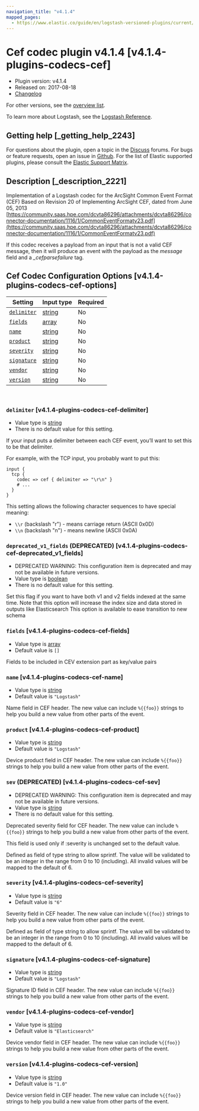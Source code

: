 ```yaml
---
navigation_title: "v4.1.4"
mapped_pages:
  - https://www.elastic.co/guide/en/logstash-versioned-plugins/current/v4.1.4-plugins-codecs-cef.html
---
```


# Cef codec plugin v4.1.4 [v4.1.4-plugins-codecs-cef]


* Plugin version: v4.1.4
* Released on: 2017-08-18
* [Changelog](https://github.com/logstash-plugins/logstash-codec-cef/blob/v4.1.4/CHANGELOG.md)

For other versions, see the [overview list](codec-cef-index.md).

To learn more about Logstash, see the [Logstash Reference](logstash://reference/index.md).

## Getting help [_getting_help_2243]

For questions about the plugin, open a topic in the [Discuss](http://discuss.elastic.co) forums. For bugs or feature requests, open an issue in [Github](https://github.com/logstash-plugins/logstash-codec-cef). For the list of Elastic supported plugins, please consult the [Elastic Support Matrix](https://www.elastic.co/support/matrix#matrix_logstash_plugins).


## Description [_description_2221]

Implementation of a Logstash codec for the ArcSight Common Event Format (CEF) Based on Revision 20 of Implementing ArcSight CEF, dated from June 05, 2013 [https://community.saas.hpe.com/dcvta86296/attachments/dcvta86296/connector-documentation/1116/1/CommonEventFormatv23.pdf](https://community.saas.hpe.com/dcvta86296/attachments/dcvta86296/connector-documentation/1116/1/CommonEventFormatv23.pdf)

If this codec receives a payload from an input that is not a valid CEF message, then it will produce an event with the payload as the *message* field and a *_cefparsefailure* tag.


## Cef Codec Configuration Options [v4.1.4-plugins-codecs-cef-options]

| Setting | Input type | Required |
| --- | --- | --- |
| [`delimiter`](v4-1-4-plugins-codecs-cef.md#v4.1.4-plugins-codecs-cef-delimiter) | [string](logstash://reference/configuration-file-structure.md#string) | No |
| [`fields`](v4-1-4-plugins-codecs-cef.md#v4.1.4-plugins-codecs-cef-fields) | [array](logstash://reference/configuration-file-structure.md#array) | No |
| [`name`](v4-1-4-plugins-codecs-cef.md#v4.1.4-plugins-codecs-cef-name) | [string](logstash://reference/configuration-file-structure.md#string) | No |
| [`product`](v4-1-4-plugins-codecs-cef.md#v4.1.4-plugins-codecs-cef-product) | [string](logstash://reference/configuration-file-structure.md#string) | No |
| [`severity`](v4-1-4-plugins-codecs-cef.md#v4.1.4-plugins-codecs-cef-severity) | [string](logstash://reference/configuration-file-structure.md#string) | No |
| [`signature`](v4-1-4-plugins-codecs-cef.md#v4.1.4-plugins-codecs-cef-signature) | [string](logstash://reference/configuration-file-structure.md#string) | No |
| [`vendor`](v4-1-4-plugins-codecs-cef.md#v4.1.4-plugins-codecs-cef-vendor) | [string](logstash://reference/configuration-file-structure.md#string) | No |
| [`version`](v4-1-4-plugins-codecs-cef.md#v4.1.4-plugins-codecs-cef-version) | [string](logstash://reference/configuration-file-structure.md#string) | No |

 

### `delimiter` [v4.1.4-plugins-codecs-cef-delimiter]

* Value type is [string](logstash://reference/configuration-file-structure.md#string)
* There is no default value for this setting.

If your input puts a delimiter between each CEF event, you’ll want to set this to be that delimiter.

For example, with the TCP input, you probably want to put this:

```
input {
  tcp {
    codec => cef { delimiter => "\r\n" }
    # ...
  }
}
```
This setting allows the following character sequences to have special meaning:

* `\\r` (backslash "r") - means carriage return (ASCII 0x0D)
* `\\n` (backslash "n") - means newline (ASCII 0x0A)


### `deprecated_v1_fields`  (DEPRECATED) [v4.1.4-plugins-codecs-cef-deprecated_v1_fields]

* DEPRECATED WARNING: This configuration item is deprecated and may not be available in future versions.
* Value type is [boolean](logstash://reference/configuration-file-structure.md#boolean)
* There is no default value for this setting.

Set this flag if you want to have both v1 and v2 fields indexed at the same time. Note that this option will increase the index size and data stored in outputs like Elasticsearch This option is available to ease transition to new schema


### `fields` [v4.1.4-plugins-codecs-cef-fields]

* Value type is [array](logstash://reference/configuration-file-structure.md#array)
* Default value is `[]`

Fields to be included in CEV extension part as key/value pairs


### `name` [v4.1.4-plugins-codecs-cef-name]

* Value type is [string](logstash://reference/configuration-file-structure.md#string)
* Default value is `"Logstash"`

Name field in CEF header. The new value can include `%{{foo}}` strings to help you build a new value from other parts of the event.


### `product` [v4.1.4-plugins-codecs-cef-product]

* Value type is [string](logstash://reference/configuration-file-structure.md#string)
* Default value is `"Logstash"`

Device product field in CEF header. The new value can include `%{{foo}}` strings to help you build a new value from other parts of the event.


### `sev`  (DEPRECATED) [v4.1.4-plugins-codecs-cef-sev]

* DEPRECATED WARNING: This configuration item is deprecated and may not be available in future versions.
* Value type is [string](logstash://reference/configuration-file-structure.md#string)
* There is no default value for this setting.

Deprecated severity field for CEF header. The new value can include `%{{foo}}` strings to help you build a new value from other parts of the event.

This field is used only if :severity is unchanged set to the default value.

Defined as field of type string to allow sprintf. The value will be validated to be an integer in the range from 0 to 10 (including). All invalid values will be mapped to the default of 6.


### `severity` [v4.1.4-plugins-codecs-cef-severity]

* Value type is [string](logstash://reference/configuration-file-structure.md#string)
* Default value is `"6"`

Severity field in CEF header. The new value can include `%{{foo}}` strings to help you build a new value from other parts of the event.

Defined as field of type string to allow sprintf. The value will be validated to be an integer in the range from 0 to 10 (including). All invalid values will be mapped to the default of 6.


### `signature` [v4.1.4-plugins-codecs-cef-signature]

* Value type is [string](logstash://reference/configuration-file-structure.md#string)
* Default value is `"Logstash"`

Signature ID field in CEF header. The new value can include `%{{foo}}` strings to help you build a new value from other parts of the event.


### `vendor` [v4.1.4-plugins-codecs-cef-vendor]

* Value type is [string](logstash://reference/configuration-file-structure.md#string)
* Default value is `"Elasticsearch"`

Device vendor field in CEF header. The new value can include `%{{foo}}` strings to help you build a new value from other parts of the event.


### `version` [v4.1.4-plugins-codecs-cef-version]

* Value type is [string](logstash://reference/configuration-file-structure.md#string)
* Default value is `"1.0"`

Device version field in CEF header. The new value can include `%{{foo}}` strings to help you build a new value from other parts of the event.



